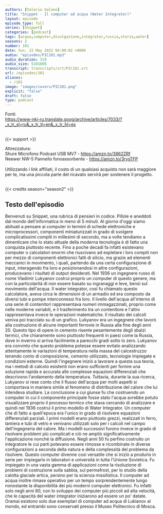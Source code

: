 ```yaml
---
authors: [Valerio Galano]
title: "Snippet - Il computer ad acqua (Water Integrator)"
layout: episode
episode_type: full
series: [Snippet]
categories: [podcast]
tags: [acqua,computer,divulgazione,integrator,russia,storia,water]
seasons: 2
number: 101
date: Sun, 22 May 2022 04:00:02 +0000
audio: "episodes/PIC101.mp3"
audio_duration: 319
audio_size: 5101608
transcript: transcripts/srt/PIC101.srt
url: /episodes/101
aliases: 
  - /101
image: "images/covers/PIC101.png"
explicit: "false"
draft: false
type: podcast
---
```

Fonti: <br />
<a href="https://www-nkj-ru.translate.goog/archive/articles/7033/?_x_tr_sl=ru&_x_tr_tl=en&_x_tr_hl=es" rel="noopener">https://www-nkj-ru.translate.goog/archive/articles/7033/?_x_tr_sl=ru&_x_tr_tl=en&_x_tr_hl=es</a><br />
<br />


{{< support >}}

Attrezzatura:<br />
Shure Microfono Podcast USB MV7 - <a href="https://amzn.to/3862ZRf" rel="noopener">https://amzn.to/3862ZRf</a> <br />
Neewer NW-5 Pannello fonoassorbente - <a href="https://amzn.to/3rysTFP" rel="noopener">https://amzn.to/3rysTFP</a> <br />
<br />
Utilizzando i link affiliati, il costo di un qualsiasi acquisto non sarà maggiore per te, ma una piccola parte del ricavato servirà per sostenere il progetto.<br />
<br />


{{< credits season="season2" >}}

<!-- more -->

## Testo dell'episodio

Benvenuti su Snippet, una rubrica di pensieri in codice. Pillole e aneddoti dal mondo dell'informatica
in meno di 5 minuti.
Al giorno d'oggi siamo abituati a pensare ai computer in termini di schede elettroniche
e microprocessori, componenti miniaturizzati in grado di svolgere complicatissimi compiti
in millesimi di secondo, ma a volte tendiamo a dimenticare che lo stato attuale della moderna
tecnologia è di fatto una conquista piuttosto recente. Fino a poche decadi fa infatti esistevano
computer o calcolatori enormi che riuscivano ad espletare i loro compiti non per mezzo
di componenti elettronici fatti di silicio, ma grazie ad elementi meccanici in movimento,
i quali, partendo da una certa configurazione di input, interagendo fra loro e posizionandosi
in altre configurazioni, producevano i risultati di output desiderati. Nel 1936 un ingegnere
russo di nome Vladimir Lukyanov costruì proprio un computer di questo genere, ma con la particolarità
di non essere basato su ingranaggi e leve, bensì sul movimento dell'acqua. Il water
integrator, così fu chiamato questo calcolatore, aveva circa le dimensioni di un armadio ed
era composto da diversi tubi e pompe interconnessi fra loro. Il livello dell'acqua all'interno
di una serie di contenitori rappresentava numeri immagazzinati, proprio come nelle moderne
variabili, e il trasferimento tra un contenitore e l'altro rappresentava invece le operazioni
matematiche. Il risultato dei calcoli veniva poi tracciato su di un grafico. Lukyanov era
un ingegnere che lavorò alla costruzione di alcune importanti ferrovie in Russia alla
fine degli anni 20. Questo tipo di opere in cemento risente pesantemente degli sbalzi
termici, che chiaramente sono piuttosto frequenti in paesi come la Russia, dove in inverno si
arriva facilmente a parecchi gradi sotto lo zero. Lukyanov era convinto che questo
problema potesse essere evitato analizzando attentamente le variazioni di temperatura
nella massa del calcestruzzo tenendo conto di composizione, cemento utilizzato, tecnologie
impiegate e condizioni esterne. Quindi l'ingegnere iniziò a lavorare a questa sua teoria, ma
i metodi di calcolo esistenti non erano sufficienti per fornire una soluzione rapida e accurata
alle complesse equazioni differenziali che descrivono l'andamento della temperatura.
Tuttavia, durante la sua ricerca, Lukyanov si rese conto che il flusso dell'acqua per
molti aspetti si comportava in maniera simile al fenomeno di distribuzione del calore che
lui intendeva studiare. La conclusione a cui giunse fu che costruendo un computer in cui
il componente principale fosse stato l'acqua avrebbe potuto visualizzare proprio il processo
termico che stava cercando di analizzare e quindi nel 1936 costruì il primo modello
di Water Integrator. Un computer che di fatto a quell'epoca era l'unico in grado di risolvere
equazioni differenziali parziali. I primi modelli erano piuttosto grezzi, realizzati
in ferro, lamiera e tubi di vetro e venivano utilizzati solo per i calcoli nel campo dell'ingegneria
del calore. Ma i modelli successivi furono invece in grado di risolvere problemi più
complicati e ciò ne ampliò significativamente l'applicazione nonché la diffusione. Negli
anni 50 fu perfino costruito un integratore le cui parti potevano essere rimosse e ricombinate
in diverse configurazioni a seconda della natura e della complessità del problema da
risolvere. Questo computer divenne così versatile che si iniziò a produrlo in serie
per impiegarlo in laboratori e università in tutta l'Unione Sovietica. Fu impiegato
in una vasta gamma di applicazioni come la risoluzione di problemi di costruzione sulla
sabbia, sul permafrost, per lo studio della calotta glaciale artica, persino per la scienza
missilistica. Il computer ad acqua inoltre rimase operativo per un tempo sorprendentemente
lungo nonostante la disponibilità dei più moderni computer elettronici. Fu infatti solo
negli anni 80, con lo sviluppo dei computer più piccoli ad alta velocità, che le capacità
del water integrator iniziarono ad essere un po' datate. Oramai esistono solo due esemplari
di computer ad acqua di Lukianov al mondo, ed entrambi sono conservati presso il Museo
Politecnico di Mosca.

